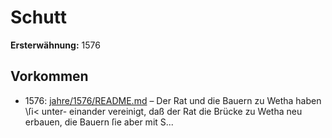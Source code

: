 # Schutt

**Ersterwähnung:** 1576

## Vorkommen
- 1576: [jahre/1576/README.md](../jahre/1576/README.md) – Der Rat und die Bauern zu Wetha haben \ſi< unter-
einander vereinigt, daß der Rat die Brücke zu Wetha
neu erbauen, die Bauern ſie aber mit S...
